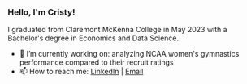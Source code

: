 ### Hello, I'm Cristy!

I graduated from Claremont McKenna College in May 2023 with a Bachelor's degree in Economics and Data Science.

- 🔭 I’m currently working on: analyzing NCAA women's gymnastics performance compared to their recruit ratings
- 📫 How to reach me: [LinkedIn](https://www.linkedin.com/in/cristy-wei/) | [Email](mailto:cwei2427@gmail.com)

<!--
**cristywei/cristywei** is a ✨ _special_ ✨ repository because its `README.md` (this file) appears on your GitHub profile.

Here are some ideas to get you started:

- 🔭 I’m currently working on ...
- 🌱 I’m currently learning ...
- 👯 I’m looking to collaborate on ...
- 🤔 I’m looking for help with ...
- 💬 Ask me about ...
- 📫 How to reach me: ...
- 😄 Pronouns: ...
- ⚡ Fun fact: ...
-->
